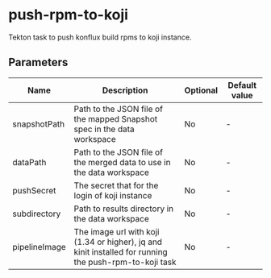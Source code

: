 # push-rpm-to-koji

Tekton task to push konflux build rpms to koji instance.

## Parameters

| Name                 | Description                                                                    | Optional | Default value |
|----------------------|--------------------------------------------------------------------------------|----------|---------------|
| snapshotPath         | Path to the JSON file of the mapped Snapshot spec in the data workspace        | No       | -             |
| dataPath             | Path to the JSON file of the merged data to use in the data workspace          | No       | -             |
| pushSecret           | The secret that for the login of koji instance                                 | No       | -             |
| subdirectory         | Path to results directory in the data workspace                                | No       | -             |
| pipelineImage        | The image url with koji (1.34 or higher), jq and kinit installed for running the push-rpm-to-koji task | No       | -             |
